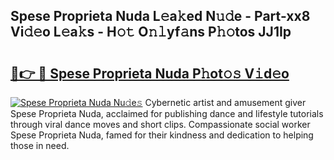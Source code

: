 ## Spese Proprieta Nuda L𝚎a𝚔ed N𝚞𝚍e - Part-xx8 Vi𝚍𝚎o L𝚎a𝚔s - H𝚘𝚝 O𝚗𝚕yf𝚊ns P𝚑𝚘tos JJ1Ip

# <h2><a href="http://kf238hx.oniu.top/?m=Spese+Proprieta+Nuda">🔗👉 🔴 Spese Proprieta Nuda P𝚑ot𝚘𝚜 V𝚒d𝚎o</a></h2>

[![Spese Proprieta Nuda Nu𝚍e𝚜](https://i.imgur.com/0qMVB7G.gif)](http://kf238hx.oniu.top/?m=Spese+Proprieta+Nuda)
Cybernetic artist and amusement giver Spese Proprieta Nuda, acclaimed for publishing dance and lifestyle tutorials through viral dance moves and short clips. Compassionate social worker Spese Proprieta Nuda, famed for their kindness and dedication to helping those in need.  
